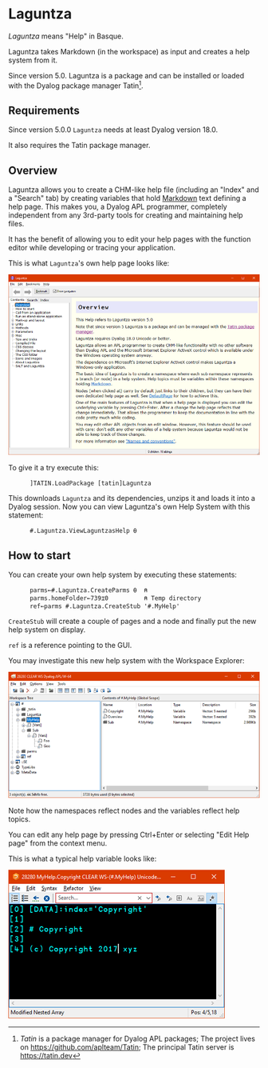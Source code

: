 # Laguntza

_Laguntza_ means "Help" in Basque. 

Laguntza takes Markdown (in the workspace) as input and creates a help system from it.

Since version 5.0. Laguntza is a package and can be installed or loaded with the Dyalog package manager Tatin[^tatin].

## Requirements 

Since version 5.0.0 `Laguntza` needs at least Dyalog version 18.0.

It also requires the Tatin package manager.

## Overview 

Laguntza allows you to create a CHM-like help file (including an "Index" and a "Search" tab) by creating variables that hold [Markdown](https://daringfireball.net/projects/markdown/) text defining a help page. This makes you, a Dyalog APL programmer, completely independent from any 3rd-party tools for creating and maintaining help files. 

It has the benefit of allowing you to edit your help pages with the function editor while developing or tracing your application.

This is what `Laguntza`'s own help page looks like:

![](Images/Laguntza_01.png)

To give it a try execute this:

```
      ]TATIN.LoadPackage [tatin]Laguntza
```

This downloads `Laguntza` and its dependencies, unzips it and loads it into a Dyalog session. Now you can view Laguntza's own Help System with this statement:

```
      #.Laguntza.ViewLaguntzasHelp ⍬
```


## How to start 

You can create your own help system by executing these statements:

```
      parms←#.Laguntza.CreateParms ⍬  ⍝ 
      parms.homeFolder←739⌶0          ⍝ Temp directory
      ref←parms #.Laguntza.CreateStub '#.MyHelp'
```

`CreateStub` will create a couple of pages and a node and finally put the new help system on display.

`ref` is a reference pointing to the GUI. 

You may investigate this new help system with the Workspace Explorer:

![](Images/Laguntza_02.png)

Note how the namespaces reflect nodes and the variables reflect help topics.

You can edit any help page by pressing Ctrl+Enter or selecting "Edit Help page" from the context menu.

This is what a typical help variable looks like:

![](Images/Laguntza_03.png)


[^tatin]: _Tatin_ is a package manager for Dyalog APL packages;
The project lives on <https://github.com/aplteam/Tatin>; The principal Tatin server is <https://tatin.dev>